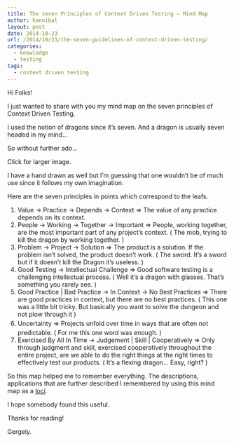 ```yaml
---
title: The seven Principles of Context Driven Testing – Mind Map
author: hannibal
layout: post
date: 2014-10-23
url: /2014/10/23/the-seven-guidelines-of-context-driven-testing/
categories:
  - knowledge
  - testing
tags:
  - context driven testing
---
```

Hi Folks!

I just wanted to share with you my mind map on the seven principles of Context Driven Testing.

I used the notion of dragons since it&#8217;s seven. And a dragon is usually seven headed in my mind&#8230;

So without further ado&#8230;

<!--more-->

Click for larger image.

I have a hand drawn as well but I&#8217;m guessing that one wouldn&#8217;t be of much use since it follows my own imagination.

Here are the seven principles in points which correspond to the leafs.

  1. Value -> Practice -> Depends -> Context => The value of any practice depends on its context.
  2. People -> Working -> Together -> Important => People, working together, are the most important part of any project’s context. ( The mob, trying to kill the dragon by working together. )
  3. Problem -> Project -> Solution => The product is a solution. If the problem isn’t solved, the product doesn’t work. ( The sword. It&#8217;s a sword but if it doesn&#8217;t kill the Dragon it&#8217;s useless. )
  4. Good Testing -> Intellectual Challenge => Good software testing is a challenging intellectual process. ( Well it&#8217;s a dragon with glasses. That&#8217;s something you rarely see. )
  5. Good Practice | Bad Practice -> In Context -> No Best Practices => There are good practices in context, but there are no best practices. ( This one was a little bit tricky. But basically you want to solve the dungeon and not plow through it )
  6. Uncertainty => <span style="font-size: 14px; line-height: 1.8em;">Projects unfold over time in ways that are often not predictable. ( For me this one word was enough. )</span>
  7. Exercised By All In Time -> Judgement | Skill | Cooperatively => Only through judgment and skill, exercised cooperatively throughout the entire project, are we able to do the right things at the right times to effectively test our products. ( It&#8217;s a flexing dragon&#8230; Easy, right? )

So this map helped me to remember everything. The descriptions, applications that are further described I remembered by using this mind map as a <a href="http://en.wikipedia.org/wiki/Method_of_loci" target="_blank">loci</a>.

I hope somebody found this useful.

Thanks for reading!
  
Gergely.
